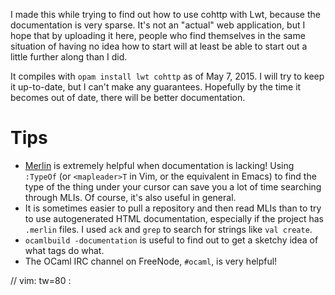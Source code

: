 I made this while trying to find out how to use cohttp with Lwt, because the
documentation is very sparse. It's not an "actual" web application, but I hope
that by uploading it here, people who find themselves in the same situation of
having no idea how to start will at least be able to start out a little further
along than I did.

It compiles with `opam install lwt cohttp` as of May 7, 2015. I will try to keep
it up-to-date, but I can't make any guarantees. Hopefully by the time it becomes
out of date, there will be better documentation.

# Tips

- [Merlin](https://github.com/the-lambda-church/merlin) is extremely helpful
  when documentation is lacking! Using `:TypeOf` (or `<mapleader>T` in Vim, or
  the equivalent in Emacs) to find the type of the thing under your cursor can
  save you a lot of time searching through MLIs. Of course, it's also
  useful in general.
- It is sometimes easier to pull a repository and then read MLIs than to try to
  use autogenerated HTML documentation, especially if the project has `.merlin`
  files. I used `ack` and `grep` to search for strings like `val create`.
- `ocamlbuild -documentation` is useful to find out to get a sketchy idea of
  what tags do what.
- The OCaml IRC channel on FreeNode, `#ocaml`, is very helpful!

// vim: tw=80 :
